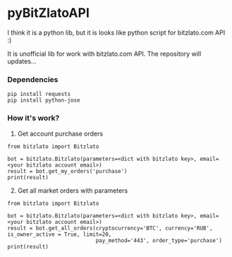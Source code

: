 # pyBitZlatoAPI
I think it is a python lib, but it is looks like python script for bitzlato.com API :)

It is unofficial lib for work with bitzlato.com API. The repository will updates...

### Dependencies
```
pip install requests
pip install python-jose
```


### How it's work?
1. Get account purchase orders 
```
from bitzlato import Bitzlato

bot = bitzlato.Bitzlato(parameters=<dict with bitzlato key>, email=<your bitzlato account email>)
result = bot.get_my_orders('purchase')
print(result)
```

2. Get all market orders with parameters

```
from bitzlato import Bitzlato

bot = bitzlato.Bitzlato(parameters=<dict with bitzlato key>, email=<your bitzlato account email>)
result = bot.get_all_orders(cryptocurrency='BTC', currency='RUB', is_owner_active = True, limit=20,
                            pay_method='443', order_type='purchase')
print(result)
```
